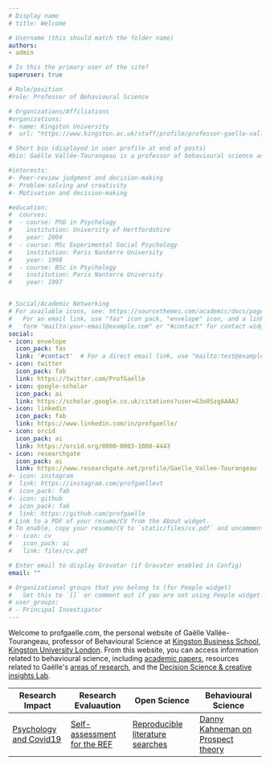 ```yaml
---
# Display name
# title: Welcome

# Username (this should match the folder name)
authors:
- admin

# Is this the primary user of the site?
superuser: true

# Role/position
#role: Professor of Behavioural Science

# Organizations/Affiliations
#organizations:
#- name: Kingston University
#  url: "https://www.kingston.ac.uk/staff/profile/professor-gaelle-vallee-tourangeau-63/"

# Short bio (displayed in user profile at end of posts)
#bio: Gaëlle Vallée-Tourangeau is a professor of behavioural science and director of research and enterprise for Kingston Business School. Her #current research interests include peer-review judgment and decision-making, the impact of digital transformation on human problem-solving and #creativity, as well as choice architecture and the role of motivations in decision-making. 

#interests:
#- Peer-review judgment and decision-making
#- Problem-solving and creativity
#- Motivation and decision-making

#education:
#  courses:
#  - course: PhD in Psychology
#    institution: University of Hertfordshire
#    year: 2004
#  - course: MSc Experimental Social Psychology
#    institution: Paris Nanterre University
#    year: 1998
#  - course: BSc in Psychology
#    institution: Paris Nanterre University
#    year: 1997


# Social/Academic Networking
# For available icons, see: https://sourcethemes.com/academic/docs/page-builder/#icons
#   For an email link, use "fas" icon pack, "envelope" icon, and a link in the
#   form "mailto:your-email@example.com" or "#contact" for contact widget.
social:
- icon: envelope
  icon_pack: fas
  link: '#contact'  # For a direct email link, use "mailto:test@example.org".
- icon: twitter
  icon_pack: fab
  link: https://twitter.com/ProfGaelle
- icon: google-scholar
  icon_pack: ai
  link: https://scholar.google.co.uk/citations?user=G3o05zgAAAAJ
- icon: linkedin
  icon_pack: fab
  link: https://www.linkedin.com/in/profgaelle/
- icon: orcid
  icon_pack: ai
  link: https://orcid.org/0000-0003-1080-4443
- icon: researchgate
  icon_pack: ai
  link: https://www.researchgate.net/profile/Gaelle_Vallee-Tourangeau
#- icon: instagram
#  link: https://instagram.com/profgaellevt
#  icon_pack: fab
#- icon: github
#  icon_pack: fab
#  link: https://github.com/profgaelle
# Link to a PDF of your resume/CV from the About widget.
# To enable, copy your resume/CV to `static/files/cv.pdf` and uncomment the lines below.
# - icon: cv
#   icon_pack: ai
#   link: files/cv.pdf

# Enter email to display Gravatar (if Gravatar enabled in Config)
email: ""

# Organizational groups that you belong to (for People widget)
#   Set this to `[]` or comment out if you are not using People widget.
# user_groups:
# - Principal Investigator
---
```


Welcome to profgaelle.com, the personal website of Gaëlle Vallée-Tourangeau, professor of Behavioural Science at [Kingston Business School](https://www.kingston.ac.uk/staff/profile/professor-gaeumllle-valleacutee-tourangeau-63/), [Kingston University London](https://www.kingston.ac.uk). From this website, you can access information related to behavioural science, including [academic papers](/publication/), resources related to Gaëlle's [areas of research](/research/), and the [Decision Science & creative insights Lab](/dsci-lab/).

 **Research Impact** | **Research Evaluaution** | **Open Science** | **Behavioural Science** |
 ---------- |  ---------- |  ---------- |  ---------- |
[Psychology and Covid19](/blog/psychology-and-covid19/)|[Self-assessment for the REF](blog/REF-self-assessment/)|[Reproducible literature searches](/blog/reproducible-lit-search/)|[Danny Kahneman on Prospect theory](/blog/danny-kahneman-prospect-theory)

